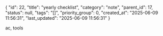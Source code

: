 {
  "id": 22,
  "title": "yearly checklist",
  "category": "note",
  "parent_id": 17,
  "status": null,
  "tags": "[]",
  "priority_group": 0,
  "created_at": "2025-06-09 11:56:31",
  "last_updated": "2025-06-09 11:56:31"
}

ac, tools